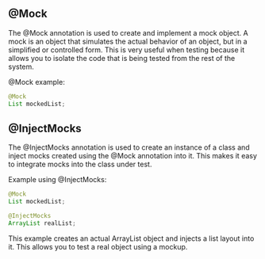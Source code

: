 ## @Mock

The @Mock annotation is used to create and implement a mock object. A mock is an object that simulates the actual behavior of an object, but in a simplified or controlled form. This is very useful when testing because it allows you to isolate the code that is being tested from the rest of the system.

@Mock example:

```java
@Mock
List mockedList;
```

## @InjectMocks
The @InjectMocks annotation is used to create an instance of a class and inject mocks created using the @Mock annotation into it. This makes it easy to integrate mocks into the class under test.

Example using @InjectMocks:

```java
@Mock
List mockedList;

@InjectMocks
ArrayList realList;
```
This example creates an actual ArrayList object and injects a list layout into it. This allows you to test a real object using a mockup.